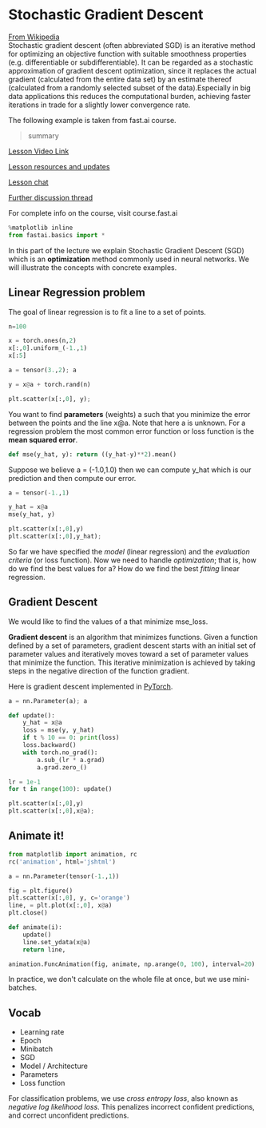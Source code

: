 # Stochastic Gradient Descent  

[From Wikipedia](https://en.wikipedia.org/wiki/Stochastic_gradient_descent)     
Stochastic gradient descent (often abbreviated SGD) is an iterative method for optimizing an objective function with suitable smoothness properties (e.g. differentiable or subdifferentiable). It can be regarded as a stochastic approximation of gradient descent optimization, since it replaces the actual gradient (calculated from the entire data set) by an estimate thereof (calculated from a randomly selected subset of the data).Especially in big data applications this reduces the computational burden, achieving faster iterations in trade for a slightly lower convergence rate.

The following example is taken from fast.ai course.
> summary


[Lesson Video Link](https://course.fast.ai/videos/?lesson=2)

[Lesson resources and updates](https://forums.fast.ai/t/lesson-2-official-resources-and-updates/28630)

[Lesson chat](https://forums.fast.ai/t/lesson-2-chat/28722)

[Further discussion thread](https://forums.fast.ai/t/lesson-2-further-discussion/28706)

For complete info on the course, visit course.fast.ai

```python
%matplotlib inline
from fastai.basics import *
```

In this part of the lecture we explain Stochastic Gradient Descent (SGD) which is an **optimization** method commonly used in neural networks. We will illustrate the concepts with concrete examples.

## Linear Regression problem
The goal of linear regression is to fit a line to a set of points.


```python
n=100
```

```python
x = torch.ones(n,2) 
x[:,0].uniform_(-1.,1)
x[:5]
```

```python
a = tensor(3.,2); a
```

```python
y = x@a + torch.rand(n)
```

```python
plt.scatter(x[:,0], y);
```

You want to find **parameters** (weights) a such that you minimize the error between the points and the line x@a. Note that here a is unknown. For a regression problem the most common error function or loss function is the **mean squared error**.

```python
def mse(y_hat, y): return ((y_hat-y)**2).mean()
```

Suppose we believe a = (-1.0,1.0) then we can compute y_hat which is our prediction and then compute our error.

```python
a = tensor(-1.,1)
```

```python
y_hat = x@a
mse(y_hat, y)
```

```python
plt.scatter(x[:,0],y)
plt.scatter(x[:,0],y_hat);
```


So far we have specified the *model* (linear regression) and the *evaluation criteria* (or loss function). Now we need to handle *optimization*; that is, how do we find the best values for a? How do we find the best *fitting* linear regression.


## Gradient Descent

We would like to find the values of a that minimize mse_loss.

**Gradient descent** is an algorithm that minimizes functions. Given a function defined by a set of parameters, gradient descent starts with an initial set of parameter values and iteratively moves toward a set of parameter values that minimize the function. This iterative minimization is achieved by taking steps in the negative direction of the function gradient.

Here is gradient descent implemented in [PyTorch](https://pytorch.org).

```python
a = nn.Parameter(a); a
```

```python
def update():
    y_hat = x@a
    loss = mse(y, y_hat)
    if t % 10 == 0: print(loss)
    loss.backward()
    with torch.no_grad():
        a.sub_(lr * a.grad)
        a.grad.zero_()
```

```python
lr = 1e-1
for t in range(100): update()
```

```python
plt.scatter(x[:,0],y)
plt.scatter(x[:,0],x@a);

```

## **Animate it!**

```python
from matplotlib import animation, rc
rc('animation', html='jshtml')
```

```python
a = nn.Parameter(tensor(-1.,1))

fig = plt.figure()
plt.scatter(x[:,0], y, c='orange')
line, = plt.plot(x[:,0], x@a)
plt.close()

def animate(i):
    update()
    line.set_ydata(x@a)
    return line,

animation.FuncAnimation(fig, animate, np.arange(0, 100), interval=20)
```

In practice, we don't calculate on the whole file at once, but we use mini-batches.

## Vocab

 -  Learning rate
 -  Epoch
 -  Minibatch
 -  SGD
 -  Model / Architecture
 -  Parameters
 -  Loss function

For classification problems, we use *cross entropy loss*, also known as *negative log likelihood loss*. This penalizes incorrect confident predictions, and correct unconfident predictions.
